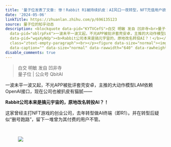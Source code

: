 ```yaml
---
title: '量子位发表了文章: 惨！Rabbit R1被持续扒皮：AI风口一夜转型，NFT充值用户欲哭无泪'
date: '2024-05-06'
linkTitle: https://zhuanlan.zhihu.com/p/696135123
source: 量子位的知乎动态
description: <blockquote data-pid="KYTVCefS">白交 明敏 发自 凹非寺<br>量子位 | 公众号 QbitAI</blockquote><p
  data-pid="oblrpFx4">一波未平一波又起，不光APP被批评套壳安卓，主推的大动作模型LAM依赖OpenAI接口，现在公司也被扒皮有猫腻——</p><p
  data-pid="wqaXyNdp"><b>Rabbit公司本来是搞元宇宙的，原地改名转投AI？！</b></p><p data-pid="dLMeVEKT">这家曾经主打NFT游戏的创业公司，去年转型做AI终端（即R1）。并在转型后疑似“删号跑路”，留下一堆曾为其付费的用户不管。</p><p
  class="ztext-empty-paragraph"><br></p><figure data-size="normal"><img src="https://pic4.zhimg.com/v2-a79ad1e9aeb76d28accb989adfc39daf_1440w.jpg"
  data-caption="" data-size="normal" data-rawwidth="640" data-rawheight="778" ...
disable_comments: true
---
```

<blockquote data-pid="KYTVCefS">白交 明敏 发自 凹非寺<br>量子位 | 公众号 QbitAI</blockquote><p data-pid="oblrpFx4">一波未平一波又起，不光APP被批评套壳安卓，主推的大动作模型LAM依赖OpenAI接口，现在公司也被扒皮有猫腻——</p><p data-pid="wqaXyNdp"><b>Rabbit公司本来是搞元宇宙的，原地改名转投AI？！</b></p><p data-pid="dLMeVEKT">这家曾经主打NFT游戏的创业公司，去年转型做AI终端（即R1）。并在转型后疑似“删号跑路”，留下一堆曾为其付费的用户不管。</p><p class="ztext-empty-paragraph"><br></p><figure data-size="normal"><img src="https://pic4.zhimg.com/v2-a79ad1e9aeb76d28accb989adfc39daf_1440w.jpg" data-caption="" data-size="normal" data-rawwidth="640" data-rawheight="778" ...